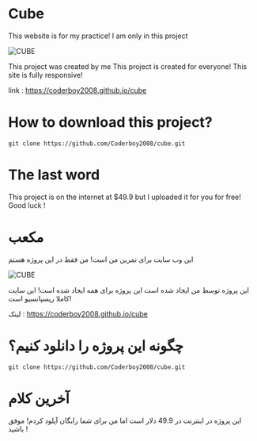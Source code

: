 # Cube

This website is for my practice!
I am only in this project

![CUBE](https://s8.uupload.ir/files/screenshot_(35)_dcva.png)

This project was created by me
This project is created for everyone!
This site is fully responsive!

link : https://coderboy2008.github.io/cube

# How to download this project?

```
git clone https://github.com/Coderboy2008/cube.git
```

# The last word

This project is on the internet at $49.9 but I uploaded it for you for free!
Good luck !


# مکعب

این وب سایت برای تمرین من است!
من فقط در این پروژه هستم

![CUBE](https://s8.uupload.ir/files/screenshot_(35)_dcva.png)

این پروژه توسط من ایجاد شده است
این پروژه  برای همه ایجاد شده است!
این سایت کاملا ریسپانسیو است!

لینک : https://coderboy2008.github.io/cube

# چگونه این پروژه را دانلود کنیم؟

```
git clone https://github.com/Coderboy2008/cube.git
```

# آخرین کلام

این پروژه در اینترنت در 49.9 دلار است اما من برای شما رایگان آپلود کردم!
موفق باشید !
